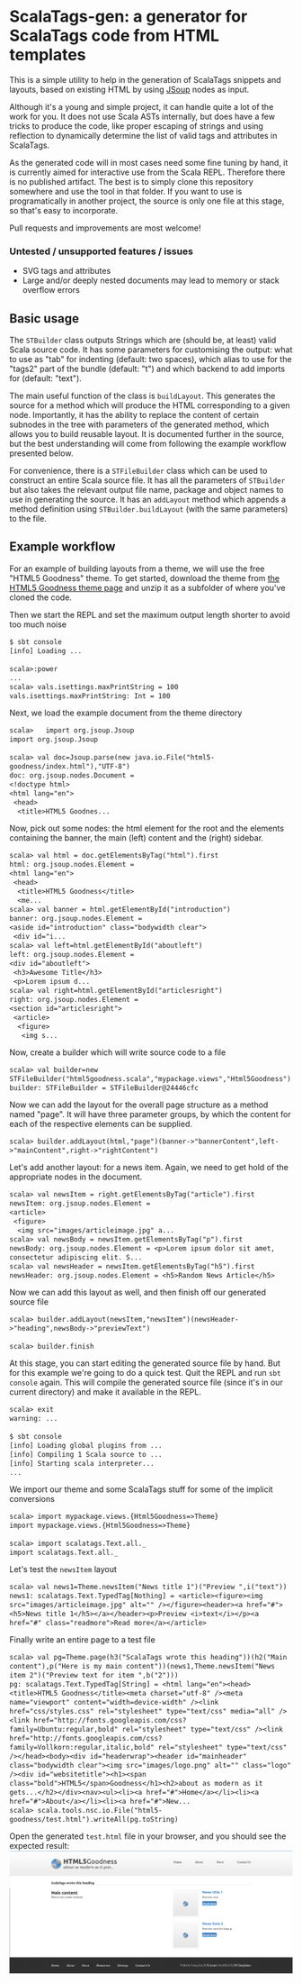 # ScalaTags-gen: a generator for ScalaTags code from HTML templates

This is a simple utility to help in the generation of ScalaTags snippets and layouts, based on existing HTML by using [JSoup](http://jsoup.org/) nodes as input.

Although it's a young and simple project, it can handle quite a lot of the work for you. It does not use Scala ASTs internally, but does have a few tricks to produce the code, like proper escaping of strings and using reflection to dynamically determine the list of valid tags and attributes in ScalaTags.

As the generated code will in most cases need some fine tuning by hand, it is currently aimed for interactive use from the Scala REPL. Therefore there is no published artifact. The best is to simply clone this repository somewhere and use the tool in that folder. If you want to use is programatically in another project, the source is only one file at this stage, so that's easy to incorporate.

Pull requests and improvements are most welcome! 

### Untested / unsupported features / issues

* SVG tags and attributes 
* Large and/or deeply nested documents may lead to memory or stack overflow errors

## Basic usage
The `STBuilder` class outputs Strings which are (should be, at least) valid Scala source code. It has some parameters for customising the output: what to use as "tab" for indenting (default: two spaces), which alias to use for the "tags2" part of the bundle (default: "t") and which backend to add imports for (default: "text"). 

The main useful function of the class is `buildLayout`. This generates the source for a method which will produce the HTML corresponding to a given node. Importantly, it has the ability to replace the content of certain subnodes in the tree with parameters of the generated method, which allows you to build reusable layout. It is documented further in the source, but the best understanding will come from following the example workflow presented below.

For convenience, there is a `STFileBuilder` class which can be used to construct an entire Scala source file. It has all the parameters of `STBuilder` but also takes the relevant output file name, package and object names to use in generating the source. It has an `addLayout` method which appends a method definition using `STBuilder.buildLayout` (with the same parameters) to the file.

## Example workflow

For an example of building layouts from a theme, we will use the free "HTML5 Goodness" theme. To get started, download the theme from [the HTML5 Goodness theme page](http://www.free-css.com/free-css-templates/page157/html5-goodness) and unzip it as a subfolder of where you've cloned the code.

Then we start the REPL and set the maximum output length shorter to avoid too much noise

    $ sbt console
    [info] Loading ...

    scala>:power
    ...
    scala> vals.isettings.maxPrintString = 100
    vals.isettings.maxPrintString: Int = 100

Next, we load the example document from the theme directory

    scala>   import org.jsoup.Jsoup
    import org.jsoup.Jsoup
    
    scala> val doc=Jsoup.parse(new java.io.File("html5-goodness/index.html"),"UTF-8")
    doc: org.jsoup.nodes.Document =
    <!doctype html>
    <html lang="en">
     <head>
      <title>HTML5 Goodnes...

Now, pick out some nodes: the html element for the root and the elements containing the banner, the main (left) content and the (right) sidebar.

    scala> val html = doc.getElementsByTag("html").first
    html: org.jsoup.nodes.Element =
    <html lang="en">
     <head>
      <title>HTML5 Goodness</title>
      <me...
    scala> val banner = html.getElementById("introduction")
    banner: org.jsoup.nodes.Element =
    <aside id="introduction" class="bodywidth clear">
     <div id="i...
    scala> val left=html.getElementById("aboutleft")
    left: org.jsoup.nodes.Element =
    <div id="aboutleft">
     <h3>Awesome Title</h3>
     <p>Lorem ipsum d...
    scala> val right=html.getElementById("articlesright")
    right: org.jsoup.nodes.Element =
    <section id="articlesright">
     <article>
      <figure>
       <img s...

Now, create a builder which will write source code to a file

    scala> val builder=new STFileBuilder("html5goodness.scala","mypackage.views","Html5Goodness")
    builder: STFileBuilder = STFileBuilder@24446cfc

Now we can add the layout for the overall page structure as a method named "page". It will have three parameter groups, by which the content for each of the respective elements can be supplied.

    scala> builder.addLayout(html,"page")(banner->"bannerContent",left->"mainContent",right->"rightContent")

Let's add another layout: for a news item. Again, we need to get hold of the appropriate nodes in the document.

    scala> val newsItem = right.getElementsByTag("article").first
    newsItem: org.jsoup.nodes.Element =
    <article>
     <figure>
      <img src="images/articleimage.jpg" a...
    scala> val newsBody = newsItem.getElementsByTag("p").first
    newsBody: org.jsoup.nodes.Element = <p>Lorem ipsum dolor sit amet, consectetur adipiscing elit. S...
    scala> val newsHeader = newsItem.getElementsByTag("h5").first
    newsHeader: org.jsoup.nodes.Element = <h5>Random News Article</h5>

Now we can add this layout as well, and then finish off our generated source file

    scala> builder.addLayout(newsItem,"newsItem")(newsHeader->"heading",newsBody->"previewText")
    
    scala> builder.finish

At this stage, you can start editing the generated source file by hand. 
But for this example we're going to do a quick test. Quit the REPL and run `sbt console` again. This will compile the generated source file (since it's in our current directory) and make it available in the REPL.

    scala> exit
    warning: ...
    
    $ sbt console
    [info] Loading global plugins from ...
    [info] Compiling 1 Scala source to ...
    [info] Starting scala interpreter...
    ...

We import our theme and some ScalaTags stuff for some of the implicit conversions

    scala> import mypackage.views.{Html5Goodness=>Theme}
    import mypackage.views.{Html5Goodness=>Theme}
    
    scala> import scalatags.Text.all._
    import scalatags.Text.all._

Let's test the `newsItem` layout

    scala> val news1=Theme.newsItem("News title 1")("Preview ",i("text"))
    news1: scalatags.Text.TypedTag[Nothing] = <article><figure><img src="images/articleimage.jpg" alt="" /></figure><header><a href="#"><h5>News title 1</h5></a></header><p>Preview <i>text</i></p><a href="#" class="readmore">Read more</a></article>

Finally write an entire page to a test file

    scala> val pg=Theme.page(h3("ScalaTags wrote this heading"))(h2("Main content"),p("Here is my main content"))(news1,Theme.newsItem("News item 2")("Preview text for item ",b("2")))
    pg: scalatags.Text.TypedTag[String] = <html lang="en"><head><title>HTML5 Goodness</title><meta charset="utf-8" /><meta name="viewport" content="width=device-width" /><link href="css/styles.css" rel="stylesheet" type="text/css" media="all" /><link href="http://fonts.googleapis.com/css?family=Ubuntu:regular,bold" rel="stylesheet" type="text/css" /><link href="http://fonts.googleapis.com/css?family=Vollkorn:regular,italic,bold" rel="stylesheet" type="text/css" /></head><body><div id="headerwrap"><header id="mainheader" class="bodywidth clear"><img src="images/logo.png" alt="" class="logo" /><div id="websitetitle"><h1><span class="bold">HTML5</span>Goodness</h1><h2>about as modern as it gets...</h2></div><nav><ul><li><a href="#">Home</a></li><li><a href="#">About</a></li><li><a href="#">New...
    scala> scala.tools.nsc.io.File("html5-goodness/test.html").writeAll(pg.toString)

Open the generated `test.html` file in your browser, and you should see the expected result:
![Screenshot of the rendered test page](example-output/html5-goodness-screenshot.png)





